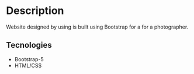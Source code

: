# Description
Website designed by using is built using Bootstrap for a for a photographer.

## Tecnologies
- Bootstrap-5
- HTML/CSS
